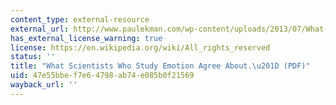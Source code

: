 ```yaml
---
content_type: external-resource
external_url: http://www.paulekman.com/wp-content/uploads/2013/07/What-Scientists-Who-Study-Emotion-Agree-About.pdf
has_external_license_warning: true
license: https://en.wikipedia.org/wiki/All_rights_reserved
status: ''
title: "What Scientists Who Study Emotion Agree About.\u201D (PDF)"
uid: 47e55bbe-f7e6-4798-ab74-e085b0f21569
wayback_url: ''
---
```

